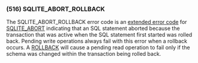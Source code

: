 ### (516\) SQLITE\_ABORT\_ROLLBACK



 The SQLITE\_ABORT\_ROLLBACK error code is an [extended error code](rescode.html#pve)
 for [SQLITE\_ABORT](rescode.html#abort) indicating that an SQL statement aborted because
 the transaction that was active when the SQL statement first started
 was rolled back. Pending write operations always fail with this error
 when a rollback occurs. A [ROLLBACK](lang_transaction.html) will cause a pending read operation
 to fail only if the schema was changed within the transaction being rolled
 back.




